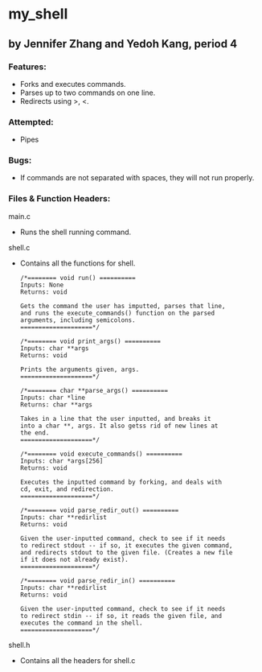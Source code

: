 # my_shell
## by Jennifer Zhang and Yedoh Kang, period 4

### Features:
  * Forks and executes commands.
  * Parses up to two commands on one line.
  * Redirects using >, <.

### Attempted:
  * Pipes

### Bugs:
  * If commands are not separated with spaces, they will not run properly.

### Files & Function Headers:
main.c
  * Runs the shell running command.

shell.c
  * Contains all the functions for shell.
    ```
    /*======== void run() ==========
    Inputs: None
    Returns: void

    Gets the command the user has imputted, parses that line, 
    and runs the execute_commands() function on the parsed
    arguments, including semicolons.
    ====================*/

    /*======== void print_args() ==========
    Inputs: char **args
    Returns: void

    Prints the arguments given, args.
    ====================*/

    /*======== char **parse_args() ==========
    Inputs: char *line
    Returns: char **args

    Takes in a line that the user inputted, and breaks it 
    into a char **, args. It also getss rid of new lines at 
    the end.
    ====================*/

    /*======== void execute_commands() ==========
    Inputs: char *args[256]
    Returns: void

    Executes the inputted command by forking, and deals with 
    cd, exit, and redirection.
    ====================*/

    /*======== void parse_redir_out() ==========
    Inputs: char **redirlist
    Returns: void

    Given the user-inputted command, check to see if it needs 
    to redirect stdout -- if so, it executes the given command, 
    and redirects stdout to the given file. (Creates a new file 
    if it does not already exist).
    ====================*/

    /*======== void parse_redir_in() ==========
    Inputs: char **redirlist
    Returns: void

    Given the user-inputted command, check to see if it needs 
    to redirect stdin -- if so, it reads the given file, and 
    executes the command in the shell.
    ====================*/
    ```
shell.h
  * Contains all the headers for shell.c